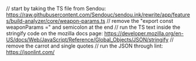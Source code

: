 // start by taking the TS file from Sendou: https://raw.githubusercontent.com/Sendouc/sendou.ink/rewrite/app/features/build-analyzer/core/weapon-params.ts
// remove the "export const weaponParams =" and semicolon at the end
// run the TS text inside the stringify code on the mozilla docs page: https://developer.mozilla.org/en-US/docs/Web/JavaScript/Reference/Global_Objects/JSON/stringify
// remove the carrot and single quotes
// run the JSON through lint: https://jsonlint.com/
